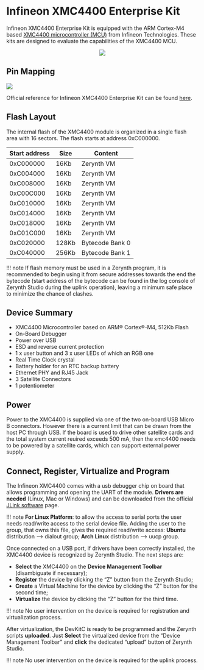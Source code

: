 # Infineon XMC4400 Enterprise Kit

Infineon XMC4400 Enterprise Kit is equipped with the ARM Cortex-M4 based
[XMC4400 microcontroller (MCU)](https://studio.segger.com/packages/XMC4000/CMSIS/Documents/xmc4400_rm_v1.5_2014_04.pdf) from Infineon Technologies. These kits are
designed to evaluate the capabilities of the XMC4400 MCU.

<p style="text-align:center;"><img src="https://github.com/zerynth/docs/blob/test/docs/reference/boards/xmc4400_enterprisekit/docs/img/xmc4400_enterprisekit.jpg?raw=true"></p>

## Pin Mapping

![](https://github.com/zerynth/docs/blob/test/docs/reference/boards/xmc4400_enterprisekit/docs/img/xmc4400_enterprisekit_io.jpg?raw=true)

Official reference for Infineon XMC4400 Enterprise Kit can be found
[here](https://www.infineon.com/dgdl/Board_Users_Manual_CPU_Board_XMC4400_General_Purpose_R1%200.pdf?fileId=db3a30433cd75ebf013cf698a0992d5e).

## Flash Layout

The internal flash of the XMC4400 module is organized in a single flash area with 16 sectors. The flash starts at address 0xC000000.

| Start address | Size  | Content         |
|---------------|-------|-----------------|
| 0xC000000     | 16Kb  | Zerynth VM      |
| 0xC004000     | 16Kb  | Zerynth VM      |
| 0xC008000     | 16Kb  | Zerynth VM      |
| 0xC00C000     | 16Kb  | Zerynth VM      |
| 0xC010000     | 16Kb  | Zerynth VM      |
| 0xC014000     | 16Kb  | Zerynth VM      |
| 0xC018000     | 16Kb  | Zerynth VM      |
| 0xC01C000     | 16Kb  | Zerynth VM      |
| 0xC020000     | 128Kb | Bytecode Bank 0 |
| 0xC040000     | 256Kb | Bytecode Bank 1 |

!!! note
	If flash memory must be used in a Zerynth program, it is recommended to begin using it from secure addresses towards the end the bytecode (start address of the bytecode can be found in the log console of Zerynth Studio during the uplink operation), leaving a minimum safe place to minimize the chance of clashes.

## Device Summary


* XMC4400 Microcontroller based on ARM® Cortex®-M4, 512Kb Flash
* On-Board Debugger
* Power over USB
* ESD and reverse current protection
* 1 x user button and 3 x user LEDs of which an RGB one
* Real Time Clock crystal
* Battery holder for an RTC backup battery
* Ethernet PHY and RJ45 Jack
* 3 Satellite Connectors
* 1 potentiometer

## Power

Power to the XMC4400 is supplied via one of the two on-board USB Micro B connectors. However there is a current limit that can be drawn from the host PC through USB. If the board is used to drive other satellite cards and the total system current reuired exceeds 500 mA, then the xmc4400 needs to be powered by a satellite cards, which can support external power supply.

## Connect, Register, Virtualize and Program

The Infineon XMC4400 comes with a usb debugger chip on board that allows programming and opening the UART of the module.
**Drivers are needed** (Linux, Mac or Windows) and can be downloaded from the official [JLink software](https://www.segger.com/downloads/jlink/#J-LinkSoftwareAndDocumentationPack) page.

!!! note
	**For Linux Platform**: to allow the access to serial ports the user needs read/write access to the serial device file. Adding the user to the group, that owns this file, gives the required read/write access: **Ubuntu** distribution –> dialout group; **Arch Linux** distribution –> uucp group.

Once connected on a USB port, if drivers have been correctly installed, the XMC4400 device is recognized by Zerynth Studio. The next steps are:

* **Select** the XMC4400 on the **Device Management Toolbar** (disambiguate if necessary);
* **Register** the device by clicking the “Z” button from the Zerynth Studio;
* **Create** a Virtual Machine for the device by clicking the “Z” button for the second time;
* **Virtualize** the device by clicking the “Z” button for the third time.

!!! note
	No user intervention on the device is required for registration and virtualization process.

After virtualization, the DevKitC is ready to be programmed and the Zerynth scripts **uploaded**. Just **Select** the virtualized device from the “Device Management Toolbar” and **click** the dedicated “upload” button of Zerynth Studio.

!!! note
	No user intervention on the device is required for the uplink process.
<!--stackedit_data:
eyJoaXN0b3J5IjpbLTE1NjA5MTY0NDAsMTA1MzYyMzczNF19
-->
